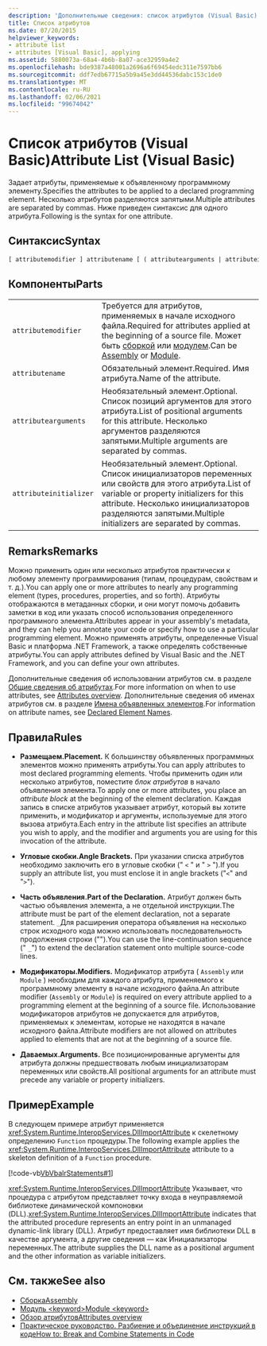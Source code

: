 ```yaml
---
description: 'Дополнительные сведения: список атрибутов (Visual Basic)'
title: Список атрибутов
ms.date: 07/20/2015
helpviewer_keywords:
- attribute list
- attributes [Visual Basic], applying
ms.assetid: 5880073a-68a4-4b6b-8a07-ace32959a4e2
ms.openlocfilehash: bde9387a48001a2696a6f69454edc311e7597bb6
ms.sourcegitcommit: ddf7edb67715a5b9a45e3dd44536dabc153c1de0
ms.translationtype: MT
ms.contentlocale: ru-RU
ms.lasthandoff: 02/06/2021
ms.locfileid: "99674042"
---
```

# <a name="attribute-list-visual-basic"></a><span data-ttu-id="4fa31-103">Список атрибутов (Visual Basic)</span><span class="sxs-lookup"><span data-stu-id="4fa31-103">Attribute List (Visual Basic)</span></span>

<span data-ttu-id="4fa31-104">Задает атрибуты, применяемые к объявленному программному элементу.</span><span class="sxs-lookup"><span data-stu-id="4fa31-104">Specifies the attributes to be applied to a declared programming element.</span></span> <span data-ttu-id="4fa31-105">Несколько атрибутов разделяются запятыми.</span><span class="sxs-lookup"><span data-stu-id="4fa31-105">Multiple attributes are separated by commas.</span></span> <span data-ttu-id="4fa31-106">Ниже приведен синтаксис для одного атрибута.</span><span class="sxs-lookup"><span data-stu-id="4fa31-106">Following is the syntax for one attribute.</span></span>  
  
## <a name="syntax"></a><span data-ttu-id="4fa31-107">Синтаксис</span><span class="sxs-lookup"><span data-stu-id="4fa31-107">Syntax</span></span>  
  
```vb  
[ attributemodifier ] attributename [ ( attributearguments | attributeinitializer ) ]  
```  
  
## <a name="parts"></a><span data-ttu-id="4fa31-108">Компоненты</span><span class="sxs-lookup"><span data-stu-id="4fa31-108">Parts</span></span>  

|||
|---|---|
|`attributemodifier`|<span data-ttu-id="4fa31-109">Требуется для атрибутов, применяемых в начале исходного файла.</span><span class="sxs-lookup"><span data-stu-id="4fa31-109">Required for attributes applied at the beginning of a source file.</span></span> <span data-ttu-id="4fa31-110">Может быть [сборкой](../modifiers/assembly.md) или [модулем](../modifiers/module-keyword.md).</span><span class="sxs-lookup"><span data-stu-id="4fa31-110">Can be [Assembly](../modifiers/assembly.md) or [Module](../modifiers/module-keyword.md).</span></span>|
|`attributename`| <span data-ttu-id="4fa31-111">Обязательный элемент.</span><span class="sxs-lookup"><span data-stu-id="4fa31-111">Required.</span></span> <span data-ttu-id="4fa31-112">Имя атрибута.</span><span class="sxs-lookup"><span data-stu-id="4fa31-112">Name of the attribute.</span></span>|
|`attributearguments`|<span data-ttu-id="4fa31-113">Необязательный элемент.</span><span class="sxs-lookup"><span data-stu-id="4fa31-113">Optional.</span></span> <span data-ttu-id="4fa31-114">Список позиций аргументов для этого атрибута.</span><span class="sxs-lookup"><span data-stu-id="4fa31-114">List of positional arguments for this attribute.</span></span> <span data-ttu-id="4fa31-115">Несколько аргументов разделяются запятыми.</span><span class="sxs-lookup"><span data-stu-id="4fa31-115">Multiple arguments are separated by commas.</span></span>|
|`attributeinitializer`|<span data-ttu-id="4fa31-116">Необязательный элемент.</span><span class="sxs-lookup"><span data-stu-id="4fa31-116">Optional.</span></span> <span data-ttu-id="4fa31-117">Список инициализаторов переменных или свойств для этого атрибута.</span><span class="sxs-lookup"><span data-stu-id="4fa31-117">List of variable or property initializers for this attribute.</span></span> <span data-ttu-id="4fa31-118">Несколько инициализаторов разделяются запятыми.</span><span class="sxs-lookup"><span data-stu-id="4fa31-118">Multiple initializers are separated by commas.</span></span>|
  
## <a name="remarks"></a><span data-ttu-id="4fa31-119">Remarks</span><span class="sxs-lookup"><span data-stu-id="4fa31-119">Remarks</span></span>  

 <span data-ttu-id="4fa31-120">Можно применить один или несколько атрибутов практически к любому элементу программирования (типам, процедурам, свойствам и т. д.).</span><span class="sxs-lookup"><span data-stu-id="4fa31-120">You can apply one or more attributes to nearly any programming element (types, procedures, properties, and so forth).</span></span> <span data-ttu-id="4fa31-121">Атрибуты отображаются в метаданных сборки, и они могут помочь добавить заметки в код или указать способ использования определенного программного элемента.</span><span class="sxs-lookup"><span data-stu-id="4fa31-121">Attributes appear in your assembly's metadata, and they can help you annotate your code or specify how to use a particular programming element.</span></span> <span data-ttu-id="4fa31-122">Можно применять атрибуты, определенные Visual Basic и платформа .NET Framework, а также определять собственные атрибуты.</span><span class="sxs-lookup"><span data-stu-id="4fa31-122">You can apply attributes defined by Visual Basic and the .NET Framework, and you can define your own attributes.</span></span>  

 <span data-ttu-id="4fa31-123">Дополнительные сведения об использовании атрибутов см. в разделе [Общие сведения об атрибутах](../../programming-guide/concepts/attributes/index.md).</span><span class="sxs-lookup"><span data-stu-id="4fa31-123">For more information on when to use attributes, see [Attributes overview](../../programming-guide/concepts/attributes/index.md).</span></span> <span data-ttu-id="4fa31-124">Дополнительные сведения об именах атрибутов см. в разделе [Имена объявленных элементов](../../programming-guide/language-features/declared-elements/declared-element-names.md).</span><span class="sxs-lookup"><span data-stu-id="4fa31-124">For information on attribute names, see [Declared Element Names](../../programming-guide/language-features/declared-elements/declared-element-names.md).</span></span>  
  
## <a name="rules"></a><span data-ttu-id="4fa31-125">Правила</span><span class="sxs-lookup"><span data-stu-id="4fa31-125">Rules</span></span>  
  
- <span data-ttu-id="4fa31-126">**Размещаем.**</span><span class="sxs-lookup"><span data-stu-id="4fa31-126">**Placement.**</span></span> <span data-ttu-id="4fa31-127">К большинству объявленных программных элементов можно применять атрибуты.</span><span class="sxs-lookup"><span data-stu-id="4fa31-127">You can apply attributes to most declared programming elements.</span></span> <span data-ttu-id="4fa31-128">Чтобы применить один или несколько атрибутов, поместите *блок атрибутов* в начало объявления элемента.</span><span class="sxs-lookup"><span data-stu-id="4fa31-128">To apply one or more attributes, you place an *attribute block* at the beginning of the element declaration.</span></span> <span data-ttu-id="4fa31-129">Каждая запись в списке атрибутов указывает атрибут, который вы хотите применить, и модификатор и аргументы, используемые для этого вызова атрибута.</span><span class="sxs-lookup"><span data-stu-id="4fa31-129">Each entry in the attribute list specifies an attribute you wish to apply, and the modifier and arguments you are using for this invocation of the attribute.</span></span>  
  
- <span data-ttu-id="4fa31-130">**Угловые скобки.**</span><span class="sxs-lookup"><span data-stu-id="4fa31-130">**Angle Brackets.**</span></span> <span data-ttu-id="4fa31-131">При указании списка атрибутов необходимо заключить его в угловые скобки (" `<` " и " `>` ").</span><span class="sxs-lookup"><span data-stu-id="4fa31-131">If you supply an attribute list, you must enclose it in angle brackets ("`<`" and "`>`").</span></span>  
  
- <span data-ttu-id="4fa31-132">**Часть объявления.**</span><span class="sxs-lookup"><span data-stu-id="4fa31-132">**Part of the Declaration.**</span></span> <span data-ttu-id="4fa31-133">Атрибут должен быть частью объявления элемента, а не отдельной инструкции.</span><span class="sxs-lookup"><span data-stu-id="4fa31-133">The attribute must be part of the element declaration, not a separate statement.</span></span> <span data-ttu-id="4fa31-134">`_`Для расширения оператора объявления на несколько строк исходного кода можно использовать последовательность продолжения строки ("").</span><span class="sxs-lookup"><span data-stu-id="4fa31-134">You can use the line-continuation sequence (" `_`") to extend the declaration statement onto multiple source-code lines.</span></span>  
  
- <span data-ttu-id="4fa31-135">**Модификаторы.**</span><span class="sxs-lookup"><span data-stu-id="4fa31-135">**Modifiers.**</span></span> <span data-ttu-id="4fa31-136">Модификатор атрибута ( `Assembly` или `Module` ) необходим для каждого атрибута, применяемого к программному элементу в начале исходного файла.</span><span class="sxs-lookup"><span data-stu-id="4fa31-136">An attribute modifier (`Assembly` or `Module`) is required on every attribute applied to a programming element at the beginning of a source file.</span></span> <span data-ttu-id="4fa31-137">Использование модификаторов атрибутов не допускается для атрибутов, применяемых к элементам, которые не находятся в начале исходного файла.</span><span class="sxs-lookup"><span data-stu-id="4fa31-137">Attribute modifiers are not allowed on attributes applied to elements that are not at the beginning of a source file.</span></span>  
  
- <span data-ttu-id="4fa31-138">**Даваемых.**</span><span class="sxs-lookup"><span data-stu-id="4fa31-138">**Arguments.**</span></span> <span data-ttu-id="4fa31-139">Все позиционированные аргументы для атрибута должны предшествовать любым инициализаторам переменных или свойств.</span><span class="sxs-lookup"><span data-stu-id="4fa31-139">All positional arguments for an attribute must precede any variable or property initializers.</span></span>  
  
## <a name="example"></a><span data-ttu-id="4fa31-140">Пример</span><span class="sxs-lookup"><span data-stu-id="4fa31-140">Example</span></span>  

 <span data-ttu-id="4fa31-141">В следующем примере атрибут применяется <xref:System.Runtime.InteropServices.DllImportAttribute> к скелетному определению `Function` процедуры.</span><span class="sxs-lookup"><span data-stu-id="4fa31-141">The following example applies the <xref:System.Runtime.InteropServices.DllImportAttribute> attribute to a skeleton definition of a `Function` procedure.</span></span>  
  
 [!code-vb[VbVbalrStatements#1](~/samples/snippets/visualbasic/VS_Snippets_VBCSharp/VbVbalrStatements/VB/Class1.vb#1)]  
  
 <span data-ttu-id="4fa31-142"><xref:System.Runtime.InteropServices.DllImportAttribute> Указывает, что процедура с атрибутом представляет точку входа в неуправляемой библиотеке динамической компоновки (DLL).</span><span class="sxs-lookup"><span data-stu-id="4fa31-142"><xref:System.Runtime.InteropServices.DllImportAttribute> indicates that the attributed procedure represents an entry point in an unmanaged dynamic-link library (DLL).</span></span> <span data-ttu-id="4fa31-143">Атрибут предоставляет имя библиотеки DLL в качестве аргумента, а другие сведения — как Инициализаторы переменных.</span><span class="sxs-lookup"><span data-stu-id="4fa31-143">The attribute supplies the DLL name as a positional argument and the other information as variable initializers.</span></span>  
  
## <a name="see-also"></a><span data-ttu-id="4fa31-144">См. также</span><span class="sxs-lookup"><span data-stu-id="4fa31-144">See also</span></span>

- [<span data-ttu-id="4fa31-145">Сборка</span><span class="sxs-lookup"><span data-stu-id="4fa31-145">Assembly</span></span>](../modifiers/assembly.md)
- [<span data-ttu-id="4fa31-146">Модуль \<keyword></span><span class="sxs-lookup"><span data-stu-id="4fa31-146">Module \<keyword></span></span>](../modifiers/module-keyword.md)
- [<span data-ttu-id="4fa31-147">Обзор атрибутов</span><span class="sxs-lookup"><span data-stu-id="4fa31-147">Attributes overview</span></span>](../../programming-guide/concepts/attributes/index.md)
- [<span data-ttu-id="4fa31-148">Практическое руководство. Разбиение и объединение инструкций в коде</span><span class="sxs-lookup"><span data-stu-id="4fa31-148">How to: Break and Combine Statements in Code</span></span>](../../programming-guide/program-structure/how-to-break-and-combine-statements-in-code.md)
